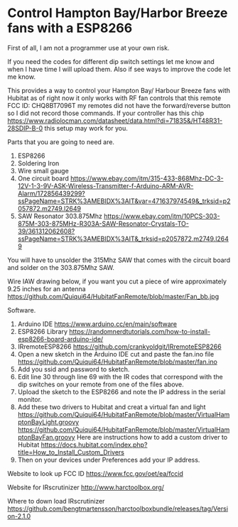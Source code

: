 # Control Hampton Bay/Harbor Breeze fans with a ESP8266

First of all, I am not a programmer use at your own risk.

If you need the codes for different dip switch settings let me know and when I have time I will upload them. Also if see ways to improve the code let me know.

This provides a way to control your Hampton Bay/ Harbour Breeze fans with Hubitat as of right now it only works with RF fan controls that this remote FCC ID: CHQ8BT7096T  my remotes did not have the forward/reverse button so I did not record those commands. If your controller has this chip https://www.radiolocman.com/datasheet/data.html?di=71835&/HT48R31-28SDIP-B-0 this setup may work for you.

Parts that you are going to need are.
1. ESP8266
2. Soldering Iron
3. Wire small gauge
4. One circuit board https://www.ebay.com/itm/315-433-868Mhz-DC-3-12V-1-3-9V-ASK-Wireless-Transmitter-f-Arduino-ARM-AVR-Alarm/172856439299?ssPageName=STRK%3AMEBIDX%3AIT&var=471637974549&_trksid=p2057872.m2749.l2649
5. SAW Resonator 303.875Mhz https://www.ebay.com/itm/10PCS-303-875M-303-875MHz-R303A-SAW-Resonator-Crystals-TO-39/361312062608?ssPageName=STRK%3AMEBIDX%3AIT&_trksid=p2057872.m2749.l2649

You will have to unsolder the 315Mhz SAW that comes with the circuit board and solder on the 303.875Mhz SAW.

Wire IAW drawing below, if you want you cut a piece of wire approximately 9.25 inches for an antenna
https://github.com/Quiqui64/HubitatFanRemote/blob/master/Fan_bb.jpg


Software.

1. Arduino IDE https://www.arduino.cc/en/main/software
2. ESP8266 Library https://randomnerdtutorials.com/how-to-install-esp8266-board-arduino-ide/
3. IRremoteESP8266 https://github.com/crankyoldgit/IRremoteESP8266
4. Open a new sketch in the Arduino IDE cut and paste the fan.ino file https://github.com/Quiqui64/HubitatFanRemote/blob/master/fan.ino
5.  Add you ssid and password to sketch.
6. Edit line 30 through line 69 with the IR codes that correspond with the dip switches on your remote from one of the files above.
7. Upload the sketch to the ESP8266 and note the IP address in the serial monitor.
8. Add these two drivers to Hubitat and creat a virtual fan and light                        https://github.com/Quiqui64/HubitatFanRemote/blob/master/VirtualHamptonBayLight.groovy
 https://github.com/Quiqui64/HubitatFanRemote/blob/master/VirtualHamptonBayFan.groovy
 Here are instructions how to add a custom driver to Hubitat https://docs.hubitat.com/index.php?title=How_to_Install_Custom_Drivers
9. Then on your devices under Preferences add your IP address.


Website to look up FCC ID https://www.fcc.gov/oet/ea/fccid

Website for IRscrutinizer http://www.harctoolbox.org/

Where to down load IRscrutinizer https://github.com/bengtmartensson/harctoolboxbundle/releases/tag/Version-2.1.0
